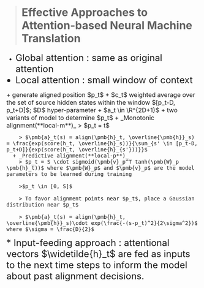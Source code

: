 > # Effective Approaches to Attention-based Neural Machine Translation
> 

* <font size=5>
  Global attention : same as original attention
* Local attention : small window of context
</font>
<font size=3>
    + generate aligned position $p_t$ 
    + $c_t$ weighted average over the set of source hidden states within the window $[p_t-D, p_t+D]$; $D$ hyper-parameter
    + $a_t \in \R^{2D+1}$
    + two variants of model to determine $p_t$
      + _Monotonic alignment(**local-m**)_
        > $p_t = t$

        > $\pmb{a}_t(s) = align(\pmb{h}_t, \overline{\pmb{h}}_s) = \frac{exp(score(h_t, \overline{h}_s))}{\sum_{s' \in [p_t-D, p_t+D]}{exp(score(h_t, \overline{h}_{s'}))}}$
      + _Predictive alignment(**local-p**)_
        > $p_t = S \cdot sigmoid(\pmb{v}_p^T tanh(\pmb{W}_p \pmb{h}_t))$ where $\pmb{W}_p$ and $\pmb{v}_p$ are the model parameters to be learned during training

        >$p_t \in [0, S]$

        > To favor alignment points near $p_t$, place a Gaussian distribution near $p_t$

        > $\pmb{a}_t(s) = align(\pmb{h}_t, \overline{\pmb{h}}_s)\cdot exp(\frac{-(s-p_t)^2}{2\sigma^2})$ where $\sigma = \frac{D}{2}$
</font>
<font size=5>
* Input-feeding approach : attentional vectors $\widetilde{h}_t$ are fed as inputs to the next time steps to inform the model about past alignment decisions.
</font>
